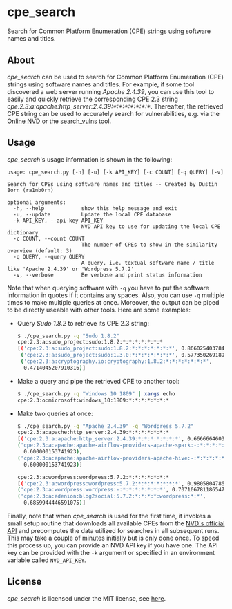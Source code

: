 # cpe_search
Search for Common Platform Enumeration (CPE) strings using software names and titles.

## About
*cpe_search* can be used to search for Common Platform Enumeration (CPE) strings using software names and titles. For example, if some tool discovered a web server running *Apache 2.4.39*, you can use this tool to easily and quickly retrieve the corresponding CPE 2.3 string *cpe:2.3:<zero-width  space>a:apache:http_server:2.4.39:\*\:\*:\*:\*:\*:\*:\**. Thereafter, the retrieved CPE string can be used to accurately search for vulnerabilities, e.g. via the [Online NVD](https://nvd.nist.gov/) or the [search_vulns](https://github.com/ra1nb0rn/search_vulns) tool.

## Usage
*cpe_search*'s usage information is shown in the following:
```
usage: cpe_search.py [-h] [-u] [-k API_KEY] [-c COUNT] [-q QUERY] [-v]

Search for CPEs using software names and titles -- Created by Dustin Born (ra1nb0rn)

optional arguments:
  -h, --help            show this help message and exit
  -u, --update          Update the local CPE database
  -k API_KEY, --api-key API_KEY
                        NVD API key to use for updating the local CPE dictionary
  -c COUNT, --count COUNT
                        The number of CPEs to show in the similarity overview (default: 3)
  -q QUERY, --query QUERY
                        A query, i.e. textual software name / title like 'Apache 2.4.39' or 'Wordpress 5.7.2'
  -v, --verbose         Be verbose and print status information
```
Note that when querying software with ``-q`` you have to put the software information in quotes if it contains any spaces. Also, you can use ``-q`` multiple times to make multiple queries at once. Moreover, the output can be piped to be directly useable with other tools. Here are some examples:
* Query *Sudo 1.8.2* to retrieve its CPE 2.3 string:
  ```bash
  $ ./cpe_search.py -q "Sudo 1.8.2"
  cpe:2.3:a:sudo_project:sudo:1.8.2:*:*:*:*:*:*:*
  [('cpe:2.3:a:sudo_project:sudo:1.8.2:*:*:*:*:*:*:*', 0.8660254037844385),
   ('cpe:2.3:a:sudo_project:sudo:1.3.0:*:*:*:*:*:*:*', 0.5773502691896256),
   ('cpe:2.3:a:cryptography.io:cryptography:1.8.2:*:*:*:*:*:*:*',
    0.4714045207910316)]
  ```
* Make a query and pipe the retrieved CPE to another tool:
  ```bash
  $ ./cpe_search.py -q "Windows 10 1809" | xargs echo
  cpe:2.3:o:microsoft:windows_10:1809:*:*:*:*:*:*:*
  ```
* Make two queries at once:
  ```bash
  $ ./cpe_search.py -q "Apache 2.4.39" -q "Wordpress 5.7.2"
  cpe:2.3:a:apache:http_server:2.4.39:*:*:*:*:*:*:*
  [('cpe:2.3:a:apache:http_server:2.4.39:*:*:*:*:*:*:*', 0.6666664603674289),
  ('cpe:2.3:a:apache:apache-airflow-providers-apache-spark:-:*:*:*:*:*:*:*',
    0.600000153741923),
  ('cpe:2.3:a:apache:apache-airflow-providers-apache-hive:-:*:*:*:*:*:*:*',
    0.600000153741923)]

  cpe:2.3:a:wordpress:wordpress:5.7.2:*:*:*:*:*:*:*
  [('cpe:2.3:a:wordpress:wordpress:5.7.2:*:*:*:*:*:*:*', 0.9805804786431419),
  ('cpe:2.3:a:wordpress:wordpress:-:*:*:*:*:*:*:*', 0.7071067811865475),
  ('cpe:2.3:a:adenion:blog2social:5.7.2:*:*:*:*:wordpress:*:*',
    0.6859944446591075)]
  ```
Finally, note that when *cpe_search* is used for the first time, it invokes a small setup routine that downloads all available CPEs from the [NVD's official API](https://nvd.nist.gov/developers/products) and precomputes the data utilized for searches in all subsequent runs. This may take a couple of minutes initially but is only done once. To speed this process up, you can provide an NVD API key if you have one. The API key can be provided with the ``-k`` argument or specified in an environment variable called ``NVD_API_KEY``.

## License
*cpe_search* is licensed under the MIT license, see [here](https://github.com/ra1nb0rn/cpe_search/blob/master/LICENSE).
